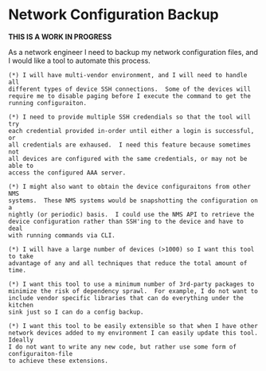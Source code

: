 # Network Configuration Backup

**THIS IS A WORK IN PROGRESS**

As a network engineer I need to backup my network configuration files, and I
would like a tool to automate this process.
    
    (*) I will have multi-vendor environment, and I will need to handle all
    different types of device SSH connections.  Some of the devices will
    require me to disable paging before I execute the command to get the
    running configuraiton.
    
    (*) I need to provide multiple SSH credendials so that the tool will try
    each credential provided in-order until either a login is successful, or
    all credentials are exhaused.  I need this feature because sometimes not
    all devices are configured with the same credentials, or may not be able to
    access the configured AAA server.
    
    (*) I might also want to obtain the device configuraitons from other NMS
    systems.  These NMS systems would be snapshotting the configuration on a
    nightly (or periodic) basis.  I could use the NMS API to retrieve the
    device configuration rather than SSH'ing to the device and have to deal
    with running commands via CLI.

    (*) I will have a large number of devices (>1000) so I want this tool to take
    advantage of any and all techniques that reduce the total amount of time.

    (*) I want this tool to use a minimum number of 3rd-party packages to
    minimize the risk of dependency sprawl.  For example, I do not want to
    include vendor specific libraries that can do everything under the kitchen
    sink just so I can do a config backup.
        
    (*) I want this tool to be easily extensible so that when I have other
    network devices added to my environment I can easily update this tool.  Ideally
    I do not want to write any new code, but rather use some form of configuraiton-file
    to achieve these extensions.
    
    